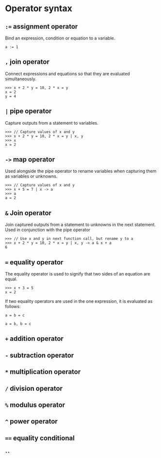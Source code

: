 # Operator syntax

## `:=` assignment operator

Bind an expression, condition or equation to a variable.

```equator
a := 1
```

## `,` join operator

Connect expressions and equations so that they are evaluated simultaneously.

```equator
>>> x + 2 * y = 10, 2 * x = y
x = 2
y = 4
```

## `|` pipe operator

Capture outputs from a statement to variables.

```equator
>>> // Capture values of x and y
>>> x + 2 * y = 10, 2 * x = y | x, y
>>> x
x = 2
```

## `->` map operator

Used alongside the pipe operator to rename variables when capturing them as
variables or unknowns.

```equator
>>> // Capture values of x and y
>>> x + 5 = 7 | x -> a
>>> a
a = 2
```

## `&` Join operator

Join captured outputs from a statement to unknowns in the next statement. Used
in conjunction with the pipe operator

```equator
>>> // Use x and y in next function call, but rename y to a
>>> x + 2 * y = 10, 2 * x = y | x, y -> a & x + a
6
```

## `=` equality operator

The equality operator is used to signify that two sides of an equation are
equal.

```equator
>>> x + 3 = 5
x = 2
```

If two equality operators are used in the one expression, it is evaluated as
follows:

```equator
a = b = c
```

```equator
a = b, b = c
```

## `+` addition operator

## `-` subtraction operator

## `*` multiplication operator

## `/` division operator

## `%` modulus operator

## `^` power operator

## `==` equality conditional

## ``
